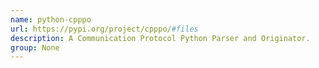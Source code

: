 ```yaml
---
name: python-cpppo
url: https://pypi.org/project/cpppo/#files
description: A Communication Protocol Python Parser and Originator.
group: None
---
```

